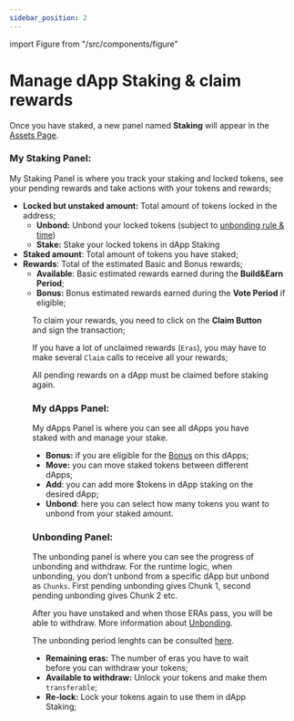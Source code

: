 ```yaml
---
sidebar_position: 2
---
```


import Figure from "/src/components/figure"

# Manage dApp Staking & claim rewards

Once you have staked, a new panel named **Staking**  will appear in the [Assets Page](https://portal.astar.network/astar/assets).

### My Staking Panel: 

My Staking Panel is where you track your staking and locked tokens, see your pending rewards and take actions with your tokens and rewards;

- **Locked but unstaked amount:** Total amount of tokens locked in the address;
    - **Unbond:** Unbond your locked tokens (subject to [unbonding rule & time](/docs/use/dapp-staking/for-stakers/unstaking#overview))
    - **Stake:** Stake your locked tokens in dApp Staking
- **Staked amount**: Total amount of tokens you have staked;
- **Rewards**: Total of the estimated Basic and Bonus rewards;
    - **Available**: Basic estimated rewards earned during the **Build&Earn Period**;
    - **Bonus:** Bonus estimated rewards earned during the **Vote Period** if eligible;

<Figure src={require('/docs/use/dapp-staking/for-stakers/img/Staking_Panel_1.png').default } width="75%" /> 

To claim your rewards, you need to click on the **Claim Button** and sign the transaction;

If you have a lot of unclaimed rewards (`Eras`), you may have to make several `Claim` calls to receive all your rewards;

All pending rewards on a dApp must be claimed before staking again.

### My dApps Panel:

My dApps Panel is where you can see all dApps you have staked with and manage your stake.

- **Bonus:** if you are eligible for the [Bonus](/docs/use/dapp-staking/for-stakers/#bonus-staking-rewards) on this dApps;
- **Move:** you can move staked tokens between different dApps;
- **Add**: you can add more $tokens in dApp staking on the desired dApp;
- **Unbond**: here you can select how many tokens you want to unbond from your staked amount.

### Unbonding Panel:

The unbonding panel is where you can see the progress of unbonding and withdraw. 
For the runtime logic, when unbonding, you don’t unbond from a specific dApp but unbond as `Chunks`. First pending unbonding gives Chunk 1, second pending unbonding gives Chunk 2 etc. 

After you have unstaked and when those ERAs pass, you will be able to withdraw. More information about [Unbonding](/docs/use/dapp-staking/for-stakers/unstaking/).

The unbonding period lenghts can be consulted [here](/docs/use/dapp-staking/for-stakers/#parameters). 

- **Remaining eras:** The number of eras you have to wait before you can withdraw your tokens;
- **Available to withdraw:** Unlock your tokens and make them `transferable`;
- **Re-lock:** Lock your tokens again to use them in dApp Staking;

<Figure src={require('/docs/use/dapp-staking/for-stakers/img/Unbonding_1.png').default } width="75%" /> 